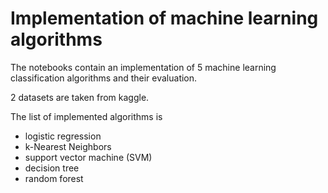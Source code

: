 # Implementation of machine learning algorithms

The notebooks contain an implementation of 5 machine learning classification algorithms and their evaluation.

2 datasets are taken from kaggle.

The list of implemented algorithms is
- logistic regression
- k-Nearest Neighbors
- support vector machine (SVM)
- decision tree
- random forest
